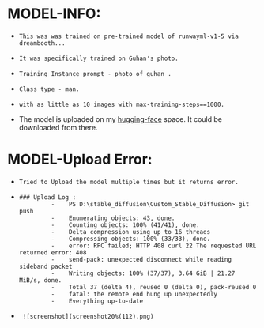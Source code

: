 # MODEL-INFO:

-     This was was trained on pre-trained model of runwayml-v1-5 via dreambooth...

-     It was specifically trained on Guhan's photo.

-     Training Instance prompt - photo of guhan .

-     Class type - man.

-     with as little as 10 images with max-training-steps==1000.

-     
     The model is uploaded on my [hugging-face](https://huggingface.co/spaces/rajaguhan/custom_sd/tree/main/) space. It could be downloaded from there. 
     
     
 # MODEL-Upload Error:
 
-     Tried to Upload the model multiple times but it returns error.

-     ### Upload Log :  
               -    PS D:\stable_diffusion\Custom_Stable_Diffusion> git push
               -    Enumerating objects: 43, done.
               -    Counting objects: 100% (41/41), done.
               -    Delta compression using up to 16 threads
               -    Compressing objects: 100% (33/33), done.
               -    error: RPC failed; HTTP 408 curl 22 The requested URL returned error: 408
               -    send-pack: unexpected disconnect while reading sideband packet
               -    Writing objects: 100% (37/37), 3.64 GiB | 21.27 MiB/s, done.
               -    Total 37 (delta 4), reused 0 (delta 0), pack-reused 0
               -    fatal: the remote end hung up unexpectedly
               -    Everything up-to-date

-      ![screenshot](screenshot20%(112).png)
 


